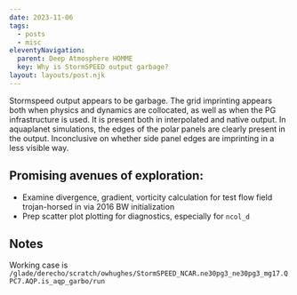 ```yaml
---
date: 2023-11-06
tags:
  - posts
  - misc
eleventyNavigation:
  parent: Deep Atmosphere HOMME
  key: Why is StormSPEED output garbage?
layout: layouts/post.njk
---
```


Stormspeed output appears to be garbage. The grid imprinting appears both when physics and dynamics are collocated, as well as when the PG infrastructure is used.
It is present both in interpolated and native output.
In aquaplanet simulations, the edges of the polar panels are clearly present in the output. Inconclusive on whether side panel edges are imprinting in a less visible way. 


## Promising avenues of exploration:
* Examine divergence, gradient, vorticity calculation for test flow field trojan-horsed in via 2016 BW initialization
* Prep scatter plot plotting for diagnostics, especially for `ncol_d` 


## Notes
Working case is `/glade/derecho/scratch/owhughes/StormSPEED_NCAR.ne30pg3_ne30pg3_mg17.QPC7.AQP.is_aqp_garbo/run`

